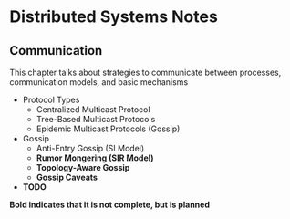 # Distributed Systems Notes

## Communication

This chapter talks about strategies to communicate between processes, communication models,
and basic mechanisms

* Protocol Types
  * Centralized Multicast Protocol
  * Tree-Based Multicast Protocols
  * Epidemic Multicast Protocols (Gossip)
* Gossip
  * Anti-Entry Gossip (SI Model)
  * **Rumor Mongering (SIR Model)**
  * **Topology-Aware Gossip**
  * **Gossip Caveats**  
* **TODO**
  
**Bold indicates that it is not complete, but is planned**